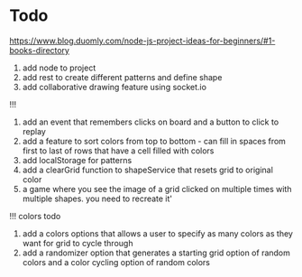 # Todo

https://www.blog.duomly.com/node-js-project-ideas-for-beginners/#1-books-directory

1) add node to project
2) add rest to create different patterns and define shape
3) add collaborative drawing feature using socket.io

!!!
1) add an event that remembers clicks on board and a button to click to replay
2) add a feature to sort colors from top to bottom - can fill in spaces from first to last of rows that have a cell filled with colors
3) add localStorage for patterns
4) add a clearGrid function to shapeService that resets grid to original color
5) a game where you see the image of a grid clicked on multiple times with multiple shapes. you need to recreate it'

!!! 
colors todo
1) add a colors options that allows a user to specify as many colors as they want for grid to cycle through
2) add a randomizer option that generates a starting grid option of random colors and a color cycling option of random colors